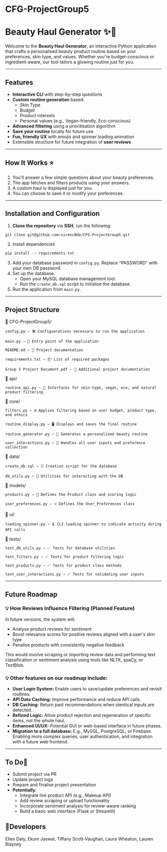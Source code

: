 # CFG-ProjectGroup5
# Beauty Haul Generator ✨💄

Welcome to the **Beauty Haul Generator**, an interactive Python application that crafts a personalised beauty product 
routine based on your preferences, skin type, and values. Whether you're budget-conscious or ingredient-aware, our tool 
tailors a glowing routine just for you.

---

## Features

- **Interactive CLI** with step-by-step questions
- **Custom routine generation** based:
  - Skin Type
  - Budget
  - Product interests
  - Personal values (e.g., Vegan-friendly, Eco-conscious)
- **Advanced filtering** using a prioritisation algorithm
- **Save your routine** locally for future use
- **Fun, friendly UX** with emojis and spinner loading animation
- Extensible structure for future integration of **user reviews**

---

## How It Works ⭐️

1. You'll answer a few simple questions about your beauty preferences.
2. The app fetches and filters products using your answers.
3. A custom haul is displayed just for you.
4. You can choose to save it or modify your preferences.

---

## Installation and Configuration

1. **Clone the repository** via **SSH**, run the following:
```sh
git clone git@github.com:sirenc0de/CFG-ProjectGroup5.git
```
2. Install dependencies
```sh
pip install -r requirements.txt
```
3. Add your database password in `config.py`. Replace "PASSWORD" with your own DB password.
4. Set up the database.
   - Open your MySQL database management tool.
   - Run the `create_db.sql` script to initialise the database.
5. Run the application from `main.py`.

---
## Project Structure ##

📁 CFG-ProjectGroup5/

    config.py – 🛠️ Configuarations necessary to run the application
    
    main.py – 🚀 Entry point of the application

    README.md – 📝 Project documentation
    
    requirements.txt – 📦 List of required packages

    Group 5 Project Document.pdf - 📝 Additional project documentation

📂 api/

    routine_api.py – 🌱 Interfaces for skin-type, vegan, eco, and natural product filtering

📂 core/

    filters.py – ⚙️ Applies filtering based on user budget, product type, and ethics

    routine_display.py – 🖥️ Displays and saves the final routine

    routine_generator.py – 🔄 Generates a personalised beauty routine

    user_interactions.py – 🎯 Handles all user inputs and preference collection

📂 data/

    create_db.sql – 🗄️ Creation script for the database

    db_utils.py – 💾 Utilities for interacting with the DB

📂 models/

    products.py – 🧴 Defines the Product class and scoring logic

    user_preferences.py – ⭐ Defines the User_Preferences class 

📂 ui/

    loading_spinner.py – ⏳ CLI loading spinner to indicate activity during API calls

📂 tests/

    test_db_utils.py – ✅ Tests for database utilities

    test_filters.py – ✅ Tests for product filtering logic

    test_products.py – ✅ Tests for product class methods

    test_user_interactions.py – ✅ Tests for validating user inputs

---

## Future Roadmap

### 💡 How Reviews Influence Filtering (Planned Feature) ##

In future versions, the system will:
- Analyse product reviews for sentiment
- Boost relevance scores for positive reviews aligned with a user's skin type
- Penalise products with consistently negative feedback

This would involve scraping or importing review data and performing text classification or sentiment analysis using tools like NLTK, spaCy, or TextBlob. 


### 💡 Other features on our roadmap include:
- **User Login System:** Enable users to save/update preferences and revisit routines.
- **API Data Caching:** Improve performance and reduce API calls.
- **DB Caching:** Return past recommendations when identical inputs are detected.
- **Refined Logic:** Allow product rejection and regeneration of specific items, not the whole haul.
- **Enhanced UI/UX:** Potential GUI or web-based interface in future phases.
- **Migration to a full database:** E.g., MySQL, PostgreSQL, or Firebase. Enabling more complex queries, user authentication, and integration with a future web frontend.

---

## To Do📌

- Submit project via PR
- Update project logs
- Prepare and finalise project presentation
- **Potentially**: 
  - Integrate live product API (e.g., Makeup API)
  - Add review scraping or upload functionality 
  - Incorporate sentiment analysis for review-aware ranking
  - Build a basic web interface (Flask or Streamlit)

## 🔬Developers

Ellen Daly,
Ekum Jaswal,
Tiffany Scott-Vaughan,
Laura Wheaton,
Lauren Blayney


